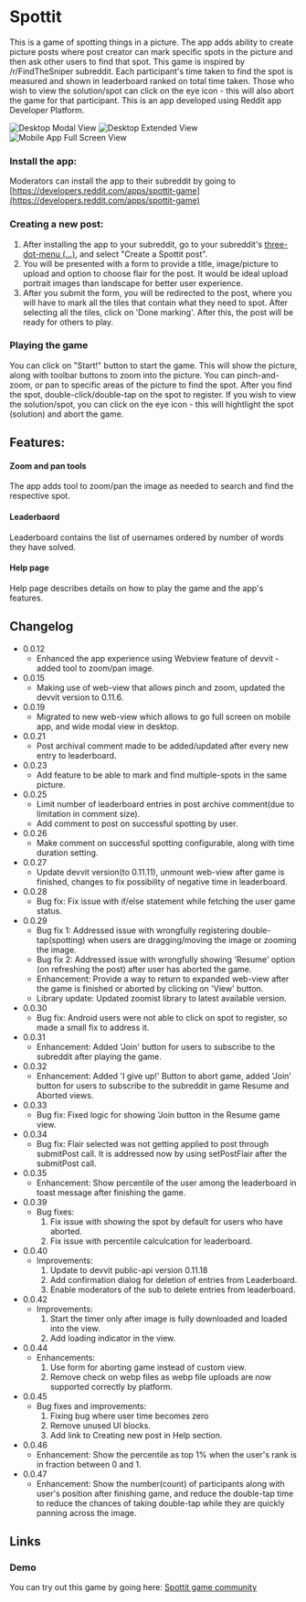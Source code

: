# Spottit
This is a game of spotting things in a picture. The app adds ability to create picture posts where post creator can mark specific spots in the picture and then ask other users to find that spot. This game is inspired by /r/FindTheSniper subreddit. Each participant's time taken to find the spot is measured and shown in leaderboard ranked on total time taken. Those who wish to view the solution/spot can click on the eye icon - this will also abort the game for that participant. This is an app developed using Reddit app Developer Platform.

![Desktop Modal View](https://i.imgur.com/NnfUEgE.png) ![Desktop Extended View](https://i.imgur.com/P8ghNpy.jpeg)  ![Mobile App Full Screen View](https://i.imgur.com/WTW5RJ4.jpeg) 

### Install the app:
Moderators can install the app to their subreddit by going to [https://developers.reddit.com/apps/spottit-game](https://developers.reddit.com/apps/spottit-game)

### Creating a new post:
1) After installing the app to your subreddit, go to your subreddit's [three-dot-menu (...)](https://developers.reddit.com/docs/capabilities/menu-actions), and select "Create a Spottit post".
2) You will be presented with a form to provide a title, image/picture to upload and option to choose flair for the post. It would be ideal upload portrait images than landscape for better user experience.
3) After you submit the form, you will be redirected to the post, where you will have to mark all the tiles that contain what they need to spot. After selecting all the tiles, click on 'Done marking'. After this, the post will be ready for others to play.

### Playing the game
You can click on "Start!" button to start the game. This will show the picture, along with toolbar buttons to zoom into the picture. You can pinch-and-zoom, or pan to specific areas of the picture to find the spot. After you find the spot, double-click/double-tap on the spot to register. If you wish to view the solution/spot, you can click on the eye icon - this will hightlight the spot (solution) and abort the game.

## Features:
#### Zoom and pan tools
The app adds tool to zoom/pan the image as needed to search and find the respective spot.

#### Leaderbaord
Leaderboard contains the list of usernames ordered by number of words they have solved.

#### Help page
Help page describes details on how to play the game and the app's features.

## Changelog
* 0.0.12
  * Enhanced the app experience using Webview feature of devvit - added tool to zoom/pan image.
* 0.0.15
  * Making use of web-view that allows pinch and zoom, updated the devvit version to 0.11.6.
* 0.0.19
  * Migrated to new web-view which allows to go full screen on mobile app, and wide modal view in desktop.
* 0.0.21
  * Post archival comment made to be added/updated after every new entry to leaderboard.
* 0.0.23
  * Add feature to be able to mark and find multiple-spots in the same picture.
* 0.0.25
  * Limit number of leaderboard entries in post archive comment(due to limitation in comment size).
  * Add comment to post on successful spotting by user.
* 0.0.26
  * Make comment on successful spotting configurable, along with time duration setting.
* 0.0.27
  * Update devvit version(to 0.11.11), unmount web-view after game is finished, changes to fix possibility of negative time in leaderboard.
* 0.0.28
  * Bug fix: Fix issue with if/else statement while fetching the user game status.
* 0.0.29
  * Bug fix 1: Addressed issue with wrongfully registering double-tap(spotting) when users are dragging/moving the image or zooming the image.
  * Bug fix 2: Addressed issue with wrongfully showing 'Resume' option (on refreshing the post) after user has aborted the game.
  * Enhancement: Provide a way to return to expanded web-view after the game is finished or aborted by clicking on 'View' button.
  * Library update: Updated zoomist library to latest available version.
* 0.0.30
  * Bug fix: Android users were not able to click on spot to register, so made a small fix to address it.
* 0.0.31
  * Enhancement: Added 'Join' button for users to subscribe to the subreddit after playing the game.
* 0.0.32
  * Enhancement: Added 'I give up!' Button to abort game, added 'Join' button for users to subscribe to the subreddit in game Resume and Aborted views.
* 0.0.33
  * Bug fix: Fixed logic for showing 'Join button in the Resume game view.
* 0.0.34
  * Bug fix: Flair selected was not getting applied to post through submitPost call. It is addressed now by using setPostFlair after the submitPost call.
* 0.0.35
  * Enhancement: Show percentile of the user among the leaderboard in toast message after finishing the game.
* 0.0.39
  * Bug fixes: 
    1) Fix issue with showing the spot by default for users who have aborted.
    2) Fix issue with percentile calculcation for leaderboard.
* 0.0.40
  * Improvements:
    1) Update to devvit public-api version 0.11.18
    2) Add confirmation dialog for deletion of entries from Leaderboard.
    3) Enable moderators of the sub to delete entries from leaderboard.
* 0.0.42
  * Improvements:
    1) Start the timer only after image is fully downloaded and loaded into the view.
    2) Add loading indicator in the view.
* 0.0.44
  * Enhancements: 
    1) Use form for aborting game instead of custom view.
    2) Remove check on webp files as webp file uploads are now supported correctly by platform.
* 0.0.45
  * Bug fixes and improvements: 
    1) Fixing bug where user time becomes zero
    2) Remove unused UI blocks.
    3) Add link to Creating new post in Help section.
* 0.0.46
  * Enhancement: Show the percentile as top 1% when the user's rank is in fraction between 0 and 1.
* 0.0.47
  * Enhancement: Show the number(count) of participants along with user's position after finishing game, and reduce the double-tap time to reduce the chances of taking double-tap while they are quickly panning across the image.
## Links
### Demo
You can try out this game by going here: [Spottit game community](https://www.reddit.com/r/Spottit/)
